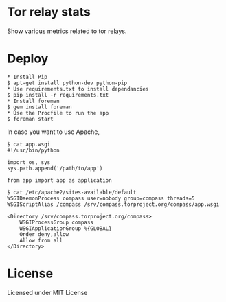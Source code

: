 Tor relay stats
=========

Show various metrics related to tor relays.

Deploy
====
```
* Install Pip
$ apt-get install python-dev python-pip
* Use requirements.txt to install dependancies
$ pip install -r requirements.txt
* Install foreman
$ gem install foreman
* Use the Procfile to run the app
$ foreman start
```

In case you want to use Apache, 
```
$ cat app.wsgi
#!/usr/bin/python

import os, sys
sys.path.append('/path/to/app')

from app import app as application

$ cat /etc/apache2/sites-available/default
WSGIDaemonProcess compass user=nobody group=compass threads=5
WSGIScriptAlias /compass /srv/compass.torproject.org/compass/app.wsgi

<Directory /srv/compass.torproject.org/compass>
    WSGIProcessGroup compass
    WSGIApplicationGroup %{GLOBAL}
    Order deny,allow
    Allow from all
</Directory>
```
License
====
Licensed under MIT License
